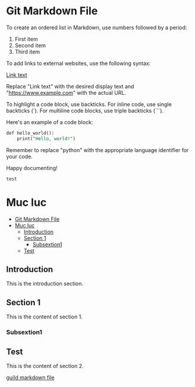 # Git Markdown File

To create an ordered list in Markdown, use numbers followed by a period:

1. First item
2. Second item
3. Third item

To add links to external websites, use the following syntax:

[Link text](https://www.example.com)

Replace "Link text" with the desired display text and "https://www.example.com" with the actual URL.

To highlight a code block, use backticks. For inline code, use single backticks (`). For multiline code blocks, use triple backticks (```).

Here's an example of a code block:

``` sql
def hello_world():
    print("Hello, world!")
```

Remember to replace "python" with the appropriate language identifier for your code.

Happy documenting!

`test`


# Muc luc
- [Git Markdown File](#git-markdown-file)
- [Muc luc](#muc-luc)
  - [Introduction](#introduction)
  - [Section 1](#section-1)
    - [Subsextion1](#subsextion1)
  - [Test](#test)

## Introduction

This is the introduction section.

## Section 1

This is the content of section 1.

### Subsextion1 

## Test

This is the content of section 2.



[guild markdown file](https://code.visualstudio.com/docs/languages/markdown)